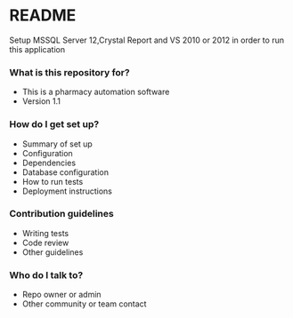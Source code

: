 # README #

Setup MSSQL Server 12,Crystal Report and VS 2010 or 2012 in order to run this application
### What is this repository for? ###

* This is a pharmacy automation software
* Version 1.1


### How do I get set up? ###

* Summary of set up
* Configuration
* Dependencies
* Database configuration
* How to run tests
* Deployment instructions

### Contribution guidelines ###

* Writing tests
* Code review
* Other guidelines

### Who do I talk to? ###

* Repo owner or admin
* Other community or team contact